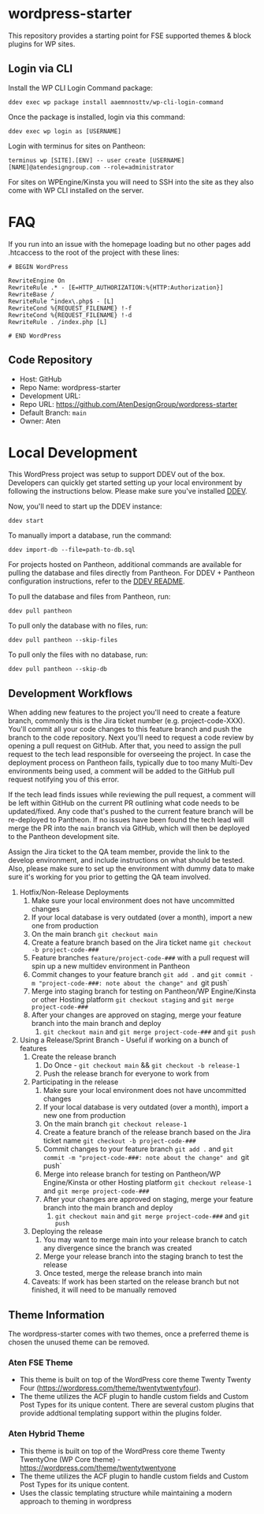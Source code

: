 # wordpress-starter

This repository provides a starting point for FSE supported themes &amp; block plugins for WP sites.

## Login via CLI

Install the WP CLI Login Command package:

``` 
ddev exec wp package install aaemnnosttv/wp-cli-login-command
```

Once the package is installed, login via this command:

```
ddev exec wp login as [USERNAME]
```

Login with terminus for sites on Pantheon:

```
terminus wp [SITE].[ENV] -- user create [USERNAME] [NAME]@atendesigngroup.com --role=administrator
```

For sites on WPEngine/Kinsta you will need to SSH into the site as they also come with WP CLI installed on the server.

# FAQ

If you run into an issue with the homepage loading but no other pages add .htcaccess to the root of the project with these lines:

```
# BEGIN WordPress

RewriteEngine On
RewriteRule .* - [E=HTTP_AUTHORIZATION:%{HTTP:Authorization}]
RewriteBase /
RewriteRule ^index\.php$ - [L]
RewriteCond %{REQUEST_FILENAME} !-f
RewriteCond %{REQUEST_FILENAME} !-d
RewriteRule . /index.php [L]

# END WordPress
```

## Code Repository

- Host: GitHub
- Repo Name: wordpress-starter
- Development URL:
- Repo URL: https://github.com/AtenDesignGroup/wordpress-starter
- Default Branch: `main`
- Owner: Aten

# Local Development

This WordPress project was setup to support DDEV out of the box. Developers can quickly get started setting up your local environment by following the instructions below. Please make sure you've installed [DDEV](https://ddev.readthedocs.io/en/stable/users/install/ddev-installation/).

Now, you'll need to start up the DDEV instance:

```
ddev start
```

To manually import a database, run the command: 

```
ddev import-db --file=path-to-db.sql 
```

For projects hosted on Pantheon, additional commands are available for pulling the database and files directly from Pantheon. For DDEV + Pantheon configuration instructions, refer to the [DDEV README](.ddev/README.md).

To pull the database and files from Pantheon, run:

```
ddev pull pantheon
```

To pull only the database with no files, run: 

```
ddev pull pantheon --skip-files
```

To pull only the files with no database, run: 

```
ddev pull pantheon --skip-db
```

## Development Workflows

When adding new features to the project you'll need to create a feature branch, commonly this is the Jira ticket number (e.g. project-code-XXX). You'll commit all your code changes to this feature branch and push the branch to the code repository. Next you'll need to request a code review by opening a pull request on GitHub. After that, you need to assign the pull request to the tech lead responsible for overseeing the project. In case the deployment process on Pantheon fails, typically due to too many Multi-Dev environments being used, a comment will be added to the GitHub pull request notifying you of this error.

If the tech lead finds issues while reviewing the pull request, a comment will be left within GitHub on the current PR outlining what code needs to be updated/fixed. Any code that's pushed to the current feature branch will be re-deployed to Pantheon. If no issues have been found the tech lead will merge the PR into the `main` branch via GitHub, which will then be deployed to the Pantheon development site.

Assign the Jira ticket to the QA team member, provide the link to the develop environment, and include instructions on what should be tested. Also, please make sure to set up the environment with dummy data to make sure it's working for you prior to getting the QA team involved.

1. Hotfix/Non-Release Deployments
   1. Make sure your local environment does not have uncommitted changes
   2. If your local database is very outdated (over a month), import a new one from production
   3. On the main branch `git checkout main`
   4. Create a feature branch based on the Jira ticket name `git checkout -b project-code-###`
   5. Feature branches `feature/project-code-###` with a pull request will spin up a new multidev environment in Pantheon
   6. Commit changes to your feature branch `git add .` and `git commit -m "project-code-###: note about the change" and `git push`
   7. Merge into staging branch for testing on Pantheon/WP Engine/Kinsta or other Hosting platform `git checkout staging` and `git merge project-code-###`
   8. After your changes are approved on staging, merge your feature branch into the main branch and deploy
      1. `git checkout main` and `git merge project-code-###` and `git push`
2. Using a Release/Sprint Branch - Useful if working on a bunch of features
   1. Create the release branch
      1. Do Once - `git checkout main` && `git checkout -b release-1`
      2. Push the release branch for everyone to work from
   2. Participating in the release
      1. Make sure your local environment does not have uncommitted changes
      2. If your local database is very outdated (over a month), import a new one from production
      3. On the main branch `git checkout release-1`
      4. Create a feature branch of the release branch based on the Jira ticket name `git checkout -b project-code-###`
      5. Commit changes to your feature branch `git add .` and `git commit -m "project-code-###: note about the change" and `git push`
      6. Merge into release branch for testing on Pantheon/WP Engine/Kinsta or other Hosting platform `git checkout release-1` and `git merge project-code-###`
      7. After your changes are approved on staging, merge your feature branch into the main branch and deploy
         1. `git checkout main` and `git merge project-code-###` and `git push`
   3. Deploying the release
      1. You may want to merge main into your release branch to catch any divergence since the branch was created
      2. Merge your release branch into the staging branch to test the release
      3. Once tested, merge the release branch into main
   4. Caveats: If work has been started on the release branch but not finished, it will need to be manually removed

## Theme Information

The wordpress-starter comes with two themes, once a preferred theme is chosen the unused theme can be removed.

### Aten FSE Theme

- This theme is built on top of the WordPress core theme Twenty Twenty Four (https://wordpress.com/theme/twentytwentyfour).
- The theme utilizes the ACF plugin to handle custom fields and Custom Post Types for its unique content. There are several custom plugins that provide addtional templating support within the plugins folder.

### Aten Hybrid Theme

- This theme is built on top of the WordPress core theme Twenty TwentyOne (WP Core theme) - https://wordpress.com/theme/twentytwentyone
- The theme utilizes the ACF plugin to handle custom fields and Custom Post Types for its unique content.
- Uses the classic templating structure while maintaining a modern approach to theming in wordpress
